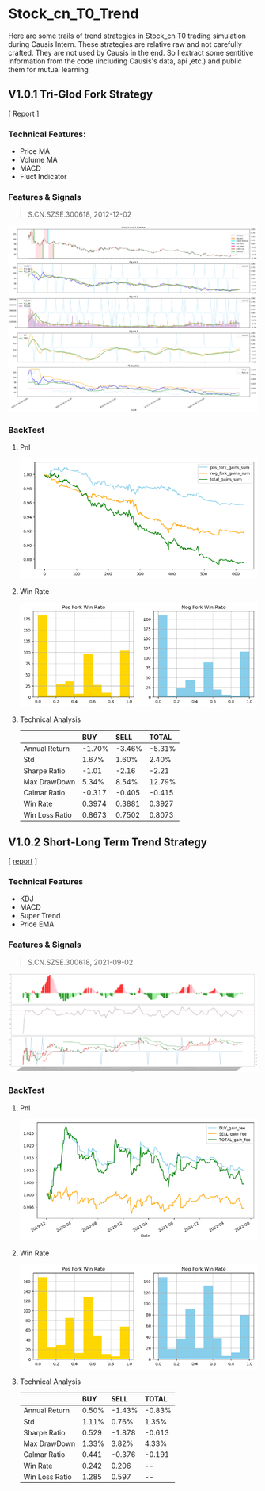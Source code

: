 # Stock_cn_T0_Trend
Here are some trails of trend strategies in Stock_cn T0 trading simulation during Causis Intern. These strategies are relative raw and not carefully crafted. They are not used by Causis in the end. So I extract some sentitive information from the code (including Causis's data, api ,etc.) and public them for mutual learning

## V1.0.1 Tri-Glod Fork Strategy

[ [Report](https://s3.us-west-2.amazonaws.com/secure.notion-static.com/475fc38e-a2d2-49cf-a95a-03f29cbdac3d/T0%E8%B6%8B%E5%8A%BF%E7%AD%96%E7%95%A5_V1.0.1.pdf?X-Amz-Algorithm=AWS4-HMAC-SHA256&X-Amz-Content-Sha256=UNSIGNED-PAYLOAD&X-Amz-Credential=AKIAT73L2G45EIPT3X45%2F20220822%2Fus-west-2%2Fs3%2Faws4_request&X-Amz-Date=20220822T012147Z&X-Amz-Expires=86400&X-Amz-Signature=359cc99f23d53b8404827c46a324c28f88fe4114bccc68e5a23534842d589cc5&X-Amz-SignedHeaders=host&response-content-disposition=filename%20%3D%22T0%25E8%25B6%258B%25E5%258A%25BF%25E7%25AD%2596%25E7%2595%25A5_V1.0.1.pdf%22&x-id=GetObject) ]

### Technical Features:

+ Price MA
+ Volume MA
+ MACD
+ Fluct Indicator

### Features & Signals

> S.CN.SZSE.300618, 2012-12-02

![](https://github.com/RichardS0268/Stock_cn_T0_Trend/blob/main/imgs/V1.0.1_F%26S.png)

### BackTest

1. Pnl

   ![](https://github.com/RichardS0268/Stock_cn_T0_Trend/blob/main/imgs/V1.0.1_Pnl.png)

2. Win Rate

   ![](https://github.com/RichardS0268/Stock_cn_T0_Trend/blob/main/imgs/V1.0.1_win-loss.png)

 3. Technical Analysis

    |                | BUY    | SELL   | TOTAL  |
    | -------------- | ------ | ------ | ------ |
    | Annual Return  | -1.70% | -3.46% | -5.31% |
    | Std            | 1.67%  | 1.60%  | 2.40%  |
    | Sharpe Ratio   | -1.01  | -2.16  | -2.21  |
    | Max DrawDown   | 5.34%  | 8.54%  | 12.79% |
    | Calmar Ratio   | -0.317 | -0.405 | -0.415 |
    | Win Rate       | 0.3974 | 0.3881 | 0.3927 |
    | Win Loss Ratio | 0.8673 | 0.7502 | 0.8073 |

## V1.0.2 Short-Long Term Trend Strategy

[ [report](https://s3.us-west-2.amazonaws.com/secure.notion-static.com/a76ff884-37cb-4d05-ac2e-3b70edfd5478/T0%E8%B6%8B%E5%8A%BF%E7%AD%96%E7%95%A5v1.0.2.pdf?X-Amz-Algorithm=AWS4-HMAC-SHA256&X-Amz-Content-Sha256=UNSIGNED-PAYLOAD&X-Amz-Credential=AKIAT73L2G45EIPT3X45%2F20220822%2Fus-west-2%2Fs3%2Faws4_request&X-Amz-Date=20220822T012138Z&X-Amz-Expires=86400&X-Amz-Signature=ab45f78554791df98bbce689c9f2695ea78cdbd0746e9c56b49b0ab656ba64dc&X-Amz-SignedHeaders=host&response-content-disposition=filename%20%3D%22T0%25E8%25B6%258B%25E5%258A%25BF%25E7%25AD%2596%25E7%2595%25A5v1.0.2.pdf%22&x-id=GetObject) ]

### Technical Features

+ KDJ
+ MACD
+ Super Trend
+ Price EMA

### Features & Signals

>  S.CN.SZSE.300618, 2021-09-02

![](https://github.com/RichardS0268/Stock_cn_T0_Trend/blob/main/imgs/V1.0.2_F%26S.png)

### BackTest

1. Pnl

   ![](https://github.com/RichardS0268/Stock_cn_T0_Trend/blob/main/imgs/V1.0.2_Pnl.png)

2. Win Rate

	![](https://github.com/RichardS0268/Stock_cn_T0_Trend/blob/main/imgs/V1.0.2_win-loss.png)

3. Technical Analysis

   |                | BUY   | SELL   | TOTAL  |
   | -------------- | ----- | ------ | ------ |
   | Annual Return  | 0.50% | -1.43% | -0.83% |
   | Std            | 1.11% | 0.76%  | 1.35%  |
   | Sharpe Ratio   | 0.529 | -1.878 | -0.613 |
   | Max DrawDown   | 1.33% | 3.82%  | 4.33%  |
   | Calmar Ratio   | 0.441 | -0.376 | -0.191 |
   | Win Rate       | 0.242 | 0.206  | --     |
   | Win Loss Ratio | 1.285 | 0.597  | --     |

   
